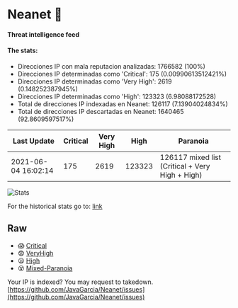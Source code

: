 # Neanet :hocho:
#### Threat intelligence feed
#### The stats:

- Direcciones IP con mala reputacion analizadas: 1766582 (100%)
- Direcciones IP determinadas como 'Critical':  175 (0.00990613512421%)
- Direcciones IP determinadas como 'Very High':  2619 (0.148252387945%)
- Direcciones IP determinadas como 'High':  123323 (6.98088172528)
- Total de direcciones IP indexadas en Neanet:  126117 (7.13904024834%)
- Total de direcciones IP descartadas en Neanet:  1640465 (92.8609597517%)

| Last Update | Critical | Very High | High | Paranoia |
| --- | --- | --- | --- | --- |
| 2021-06-04 16:02:14 | 175 | 2619 | 123323 | 126117 mixed list (Critical + Very High + High)|

![Stats](https://docs.google.com/spreadsheets/d/e/2PACX-1vSnaNMIXVabIpDJjufMlzH7poXnshF3mgd8Is1g9ytUEzVsP5my4Trn8f-xkoLLQ38xpL3HtmUexLo6/pubchart?oid=501124687&format=image)

For the historical stats go to: [link](/stats.csv)
## Raw
- :scream: [Critical](https://raw.githubusercontent.com/JavaGarcia/Neanet/master/blacklists/neanet_critical.txt)
- :fearful: [VeryHigh](https://raw.githubusercontent.com/JavaGarcia/Neanet/master/blacklists/neanet_veryHigh.txtt)
- :frowning: [High](https://raw.githubusercontent.com/JavaGarcia/Neanet/master/blacklists/neanet_high.txt)
- :dizzy_face: [Mixed-Paranoia](https://raw.githubusercontent.com/JavaGarcia/Neanet/master/blacklists/neanet_all.txt)


Your IP is indexed? You may request to takedown. [https://github.com/JavaGarcia/Neanet/issues](https://github.com/JavaGarcia/Neanet/issues)











































































































































































































































































































































































































































































































































































































































































































































































































































































































































































































































































































































































































































































































































































































































































































































































































































































































































































































































































































































































































































































































































































































































































































































































































































































































































































































































































































































































































































































































































































































































































































































































































































































































































































































































































































































































































































































































































































































































































































































































































































































































































































































































































































































































































































































































































































































































































































































































































































































































































































































































































































































































































































































































































































































































































































































































































































































































































































































































































































































































































































































































































































































































































































































































































































































































































































































































































































































































































































































































































































































